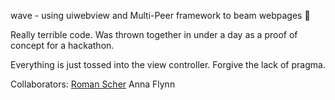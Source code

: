 wave - using uiwebview and Multi-Peer framework to beam webpages :ocean:

Really terrible code. Was thrown together in under a day as a proof of concept for a hackathon.

Everything is just tossed into the view controller. Forgive the lack of pragma.

Collaborators:
<a href="https://github.com/scherroman">Roman Scher</a>
Anna Flynn

